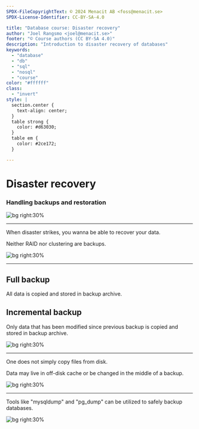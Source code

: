 ```yaml
---
SPDX-FileCopyrightText: © 2024 Menacit AB <foss@menacit.se>
SPDX-License-Identifier: CC-BY-SA-4.0

title: "Database course: Disaster recovery"
author: "Joel Rangsmo <joel@menacit.se>"
footer: "© Course authors (CC BY-SA 4.0)"
description: "Introduction to disaster recovery of databases"
keywords:
  - "database"
  - "db"
  - "sql"
  - "nosql"
  - "course"
color: "#ffffff"
class:
  - "invert"
style: |
  section.center {
    text-align: center;
  }
  table strong {
    color: #d63030;
  }
  table em {
    color: #2ce172;
  }

---
```

<!-- _footer: "%ATTRIBUTION_PREFIX% Ninara (CC BY 2.0)" -->
# Disaster recovery
### Handling backups and restoration

![bg right:30%](images/17-ahmedabad.jpg)

---
<!-- _footer: "%ATTRIBUTION_PREFIX% Ninara (CC BY 2.0)" -->
When disaster strikes,
you wanna be able to recover your data.  

Neither RAID nor clustering are backups.

![bg right:30%](images/17-ahmedabad.jpg)

---
<!-- _footer: "%ATTRIBUTION_PREFIX% Eric Savage (CC BY-SA 2.0)" -->
## Full backup
All data is copied and stored
in backup archive.

## Incremental backup
Only data that has been modified
since previous backup is copied
and stored in backup archive.

![bg right:30%](images/17-malachite.jpg)

---
<!-- _footer: "%ATTRIBUTION_PREFIX% Jonathan Torres (CC BY 4.0)" -->
One does not simply copy files from disk.  

Data may live in off-disk cache or be
changed in the middle of a backup.  

![bg right:30%](images/17-dragon_fighter.jpg)

---
<!-- _footer: "%ATTRIBUTION_PREFIX% Fredrik Rubensson (CC BY-SA 2.0)" -->
Tools like "mysqldump" and "pg\_dump"
can be utilized to safely backup databases.

![bg right:30%](images/17-barbwire.jpg)

